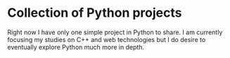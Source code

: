 # Collection of Python projects

Right now I have only one simple project in Python to share. I am currently focusing my studies on C++ and web technologies but I do desire to eventually explore Python much more in depth.
